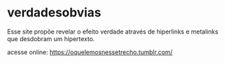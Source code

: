 # verdadesobvias
Esse site propõe revelar o efeito verdade através de hiperlinks e metalinks que desdobram um hipertexto.

acesse online:
https://oquelemosnessetrecho.tumblr.com/

